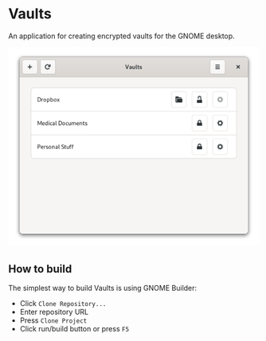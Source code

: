 # Vaults

An application for creating encrypted vaults for the GNOME desktop.

![Vaults](/data/resources/screenshots/vaults.png)

## How to build

The simplest way to build Vaults is using GNOME Builder:

- Click `Clone Repository...`
- Enter repository URL
- Press `Clone Project`
- Click run/build button or press `F5`
